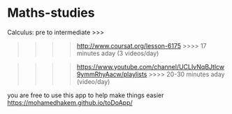 # Maths-studies


Calculus:
pre to intermediate >>> 

>>>> http://www.coursat.org/lesson-6175  >>>> 17 minutes aday (3 videos/day)

>>>> https://www.youtube.com/channel/UCLIvNqBJtlcw9ymmRhyAacw/playlists >>>>  20-30 minutes aday (video/day)


you are free to use this app to help make things easier
https://mohamedhakem.github.io/toDoApp/
